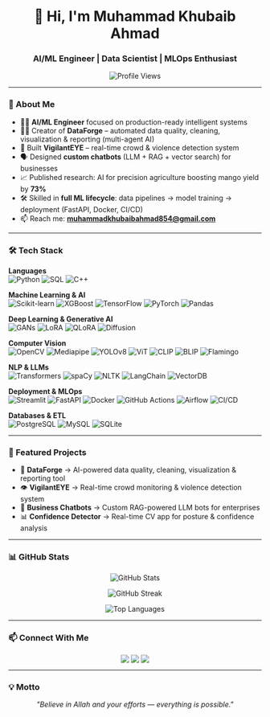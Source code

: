 <h1 align="center">👋 Hi, I'm Muhammad Khubaib Ahmad</h1>
<h3 align="center">AI/ML Engineer | Data Scientist | MLOps Enthusiast</h3>

<p align="center">
  <img src="https://komarev.com/ghpvc/?username=Khubaib8281&label=Profile%20views&color=0e75b6&style=flat" alt="Profile Views" />
</p>

---

### 🚀 About Me  

- 👨‍💻 **AI/ML Engineer** focused on production-ready intelligent systems  
- 🧑‍🔬 Creator of **DataForge** – automated data quality, cleaning, visualization & reporting (multi-agent AI)  
- 🔎 Built **VigilantEYE** – real-time crowd & violence detection system  
- 🗣 Designed **custom chatbots** (LLM + RAG + vector search) for businesses  
- 📈 Published research: AI for precision agriculture boosting mango yield by **73%**  
- 🛠 Skilled in **full ML lifecycle**: data pipelines → model training → deployment (FastAPI, Docker, CI/CD)  
- 📫 Reach me: **muhammadkhubaibahmad854@gmail.com**  

---

### 🛠️ Tech Stack  

**Languages**  
![Python](https://img.shields.io/badge/Python-3776AB?style=for-the-badge&logo=python&logoColor=white)
![SQL](https://img.shields.io/badge/SQL-003B57?style=for-the-badge&logo=postgresql&logoColor=white)
![C++](https://img.shields.io/badge/C++-00599C?style=for-the-badge&logo=cplusplus&logoColor=white)

**Machine Learning & AI**  
![Scikit-learn](https://img.shields.io/badge/Scikit--learn-F7931E?style=for-the-badge&logo=scikit-learn&logoColor=white)
![XGBoost](https://img.shields.io/badge/XGBoost-FF6600?style=for-the-badge)
![TensorFlow](https://img.shields.io/badge/TensorFlow-FF6F00?style=for-the-badge&logo=tensorflow&logoColor=white)
![PyTorch](https://img.shields.io/badge/PyTorch-EE4C2C?style=for-the-badge&logo=pytorch&logoColor=white)
![Pandas](https://img.shields.io/badge/Pandas-150458?style=for-the-badge&logo=pandas&logoColor=white)

**Deep Learning & Generative AI**  
![GANs](https://img.shields.io/badge/GANs-FF1493?style=for-the-badge&logo=generativeai&logoColor=white)
![LoRA](https://img.shields.io/badge/LoRA-000000?style=for-the-badge&logo=openaigym&logoColor=white)
![QLoRA](https://img.shields.io/badge/QLoRA-3333FF?style=for-the-badge&logo=openaigym&logoColor=white)
![Diffusion](https://img.shields.io/badge/Diffusion-008080?style=for-the-badge&logo=stable-diffusion&logoColor=white)

**Computer Vision**  
![OpenCV](https://img.shields.io/badge/OpenCV-5C3EE8?style=for-the-badge&logo=opencv&logoColor=white)
![Mediapipe](https://img.shields.io/badge/MediaPipe-FFCC00?style=for-the-badge&logo=google&logoColor=black)
![YOLOv8](https://img.shields.io/badge/YOLOv8-00FFFF?style=for-the-badge&logo=roblox&logoColor=black)
![ViT](https://img.shields.io/badge/ViT-8A2BE2?style=for-the-badge&logo=googlecloud&logoColor=white)
![CLIP](https://img.shields.io/badge/CLIP-FF7F50?style=for-the-badge&logo=openai&logoColor=white)
![BLIP](https://img.shields.io/badge/BLIP-20B2AA?style=for-the-badge&logo=deeplearning&logoColor=white)
![Flamingo](https://img.shields.io/badge/Flamingo-FF69B4?style=for-the-badge&logo=google&logoColor=white)

**NLP & LLMs**  
![Transformers](https://img.shields.io/badge/HuggingFace_Transformers-FFD21F?style=for-the-badge&logo=huggingface&logoColor=black)
![spaCy](https://img.shields.io/badge/spaCy-09A3D5?style=for-the-badge)
![NLTK](https://img.shields.io/badge/NLTK-76B900?style=for-the-badge)
![LangChain](https://img.shields.io/badge/LangChain-000000?style=for-the-badge&logo=chainlink&logoColor=white)
![VectorDB](https://img.shields.io/badge/Vector%20DBs-663399?style=for-the-badge&logo=neo4j&logoColor=white)

**Deployment & MLOps**  
![Streamlit](https://img.shields.io/badge/Streamlit-FF4B4B?style=for-the-badge&logo=streamlit&logoColor=white)
![FastAPI](https://img.shields.io/badge/FastAPI-009688?style=for-the-badge)
![Docker](https://img.shields.io/badge/Docker-2496ED?style=for-the-badge&logo=docker&logoColor=white)
![GitHub Actions](https://img.shields.io/badge/GitHub%20Actions-2088FF?style=for-the-badge&logo=githubactions&logoColor=white)
![Airflow](https://img.shields.io/badge/Airflow-017CEE?style=for-the-badge&logo=apacheairflow&logoColor=white)
![CI/CD](https://img.shields.io/badge/CI%2FCD-0066FF?style=for-the-badge&logo=gitlab&logoColor=white)

**Databases & ETL**  
![PostgreSQL](https://img.shields.io/badge/PostgreSQL-336791?style=for-the-badge&logo=postgresql&logoColor=white)
![MySQL](https://img.shields.io/badge/MySQL-005C84?style=for-the-badge&logo=mysql&logoColor=white)
![SQLite](https://img.shields.io/badge/SQLite-003B57?style=for-the-badge&logo=sqlite&logoColor=white)

---

### 🌟 Featured Projects  

- 🚀 **DataForge** → AI-powered data quality, cleaning, visualization & reporting tool  
- 👁 **VigilantEYE** → Real-time crowd monitoring & violence detection system  
- 🤖 **Business Chatbots** → Custom RAG-powered LLM bots for enterprises  
- 📊 **Confidence Detector** → Real-time CV app for posture & confidence analysis  

---

### 📊 GitHub Stats  

<p align="center">
  <img src="https://github-readme-stats.vercel.app/api?username=Khubaib8281&show_icons=true&theme=radical" alt="GitHub Stats" />
</p>

<p align="center">
  <img src="https://github-readme-streak-stats.herokuapp.com/?user=Khubaib8281&theme=radical" alt="GitHub Streak" />
</p>

<p align="center">
  <img src="https://github-readme-stats.vercel.app/api/top-langs/?username=Khubaib8281&layout=compact&theme=radical" alt="Top Languages" />
</p>

---

### 📫 Connect With Me  

<p align="center">
  <a href="https://linkedin.com/in/muhammad-khubaib-ahmad-" target="_blank"><img align="center" src="https://img.shields.io/badge/LinkedIn-0A66C2?style=for-the-badge&logo=linkedin&logoColor=white" /></a>
  <a href="mailto:muhammadkhubaibahmad854@gmail.com" target="_blank"><img align="center" src="https://img.shields.io/badge/Gmail-D14836?style=for-the-badge&logo=gmail&logoColor=white" /></a>
  <a href="https://github.com/Khubaib8281" target="_blank"><img align="center" src="https://img.shields.io/badge/GitHub-171515?style=for-the-badge&logo=github&logoColor=white" /></a>
</p>

---

### 💡 Motto  

<p align="center"><i>"Believe in Allah and your efforts — everything is possible."</i></p>
